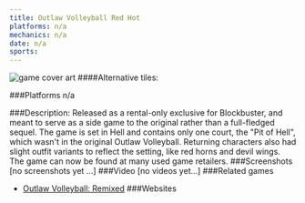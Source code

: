 ```yaml
---
title: Outlaw Volleyball Red Hot
platforms: n/a
mechanics: n/a
date: n/a
sports: 
---
```

![game cover art](//images.igdb.com/igdb/image/upload/t_cover_big/yzaheqioayxqguzwfvob.jpg "Logo Title Text 1")
####Alternative tiles:

###Platforms
n/a

###Description:
Released as a rental-only exclusive for Blockbuster, and meant to serve as a side game to the original rather than a full-fledged sequel. The game is set in Hell and contains only one court, the "Pit of Hell", which wasn't in the original Outlaw Volleyball. Returning characters also had slight outfit variants to reflect the setting, like red horns and devil wings. The game can now be found at many used game retailers.
###Screenshots
[no screenshots yet ...]
###Video
[no videos yet...]
###Related games
* [Outlaw Volleyball: Remixed](/games/outlaw-volleyball-remixed-43628/)
###Websites

